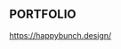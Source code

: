 ## PORTFOLIO

https://happybunch.design/


<!--
**happybunch/happybunch** is a ✨ _special_ ✨ repository because its `README.md` (this file) appears on your GitHub profile.


add email + social (linkedIn) !!!!!!!!!!!!


Here are some ideas to get you started:

- 🔭 I’m currently working on ...
- 🌱 I’m currently learning ...
- 👯 I’m looking to collaborate on ...
- 🤔 I’m looking for help with ...
- 💬 Ask me about ...
- 📫 How to reach me: ...
- 😄 Pronouns: ...
- ⚡ Fun fact: ...
-->
